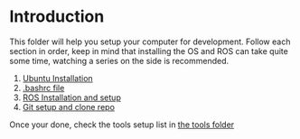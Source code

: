 # Introduction

This folder will help you setup your computer for development. Follow each section in order, keep in mind that installing the OS and ROS can take quite some time, watching a series on the side is recommended.

1. [Ubuntu Installation](ubuntu_setup.md)
2. [.bashrc file](bashrc_file)
3. [ROS Installation and setup](ROS_setup)
4. [Git setup and clone repo](git_setup)

Once your done, check the tools setup list in [the tools folder](../Tools)